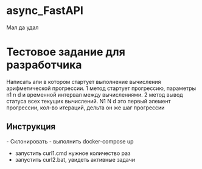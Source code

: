 # async_FastAPI
Мал да удал

<h1>Тестовое задание для разработчика</h1>

<p>Написать апи в котором стартует выполнение вычисления
арифметической прогрессии.
1 метод стартует прогрессию, параметры n1 n d
и временной интервал между вычислениями.
2 метод вывод статуса всех текущих вычислений.
N1 N d это первый элемент прогрессии,
кол-во итераций, дельта он же шаг прогрессии
</p>

<h2>Инструкция</h2>
- Склонировать
- выполнить docker-compose up

- запустить curl1.cmd нужное количество раз
- запустить curl2.bat, увидеть активные задачи



